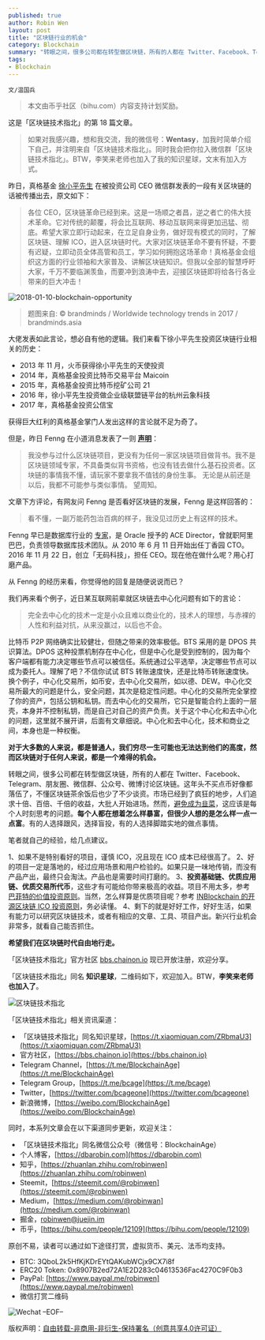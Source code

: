 ```yaml
---
published: true
author: Robin Wen
layout: post
title: "区块链行业的机会"
category: Blockchain
summary: "转眼之间，很多公司都在转型做区块链，所有的人都在 Twitter、Facebook、Telegram、朋友圈、微信群、公众号、微博讨论区块链。这年头不买点币好像都落伍了，不懂区块链茶余饭后也少了不少谈资。市场已经到了疯狂的地步，人们追求十倍、百倍、千倍的收益，大批人开始进场。然而，避免成为韭菜，这应该是每个人时刻思考的问题。每个人都在想着怎么样暴富，但很少人想的是怎么样一点一点富。有的人选择跟风，选择盲投，有的人选择脚踏实地的做点事情。笔者就自己的经验，给几点建议。1、如果不是特别看好的项目，谨慎 ICO，况且现在 ICO 成本已经很高了。2、好的项目一定是落地的，经过应用场景和用户检验的。如果只是一味地传销，而没有产品产出，最终只会淘汰。产品也是需要时间打磨的。3、投资基础链、优质应用链、优质交易所代币，这些才有可能给你带来极高的收益。项目不用太多，参考 巴菲特的价值投资原则。当然，怎么样算是优质项目呢？参考 INBlockchain 的开源区块链 ICO 投资原则，务必读懂。4、剩下的就是好好工作，好好生活，如果有能力可以研究区块链技术，或者有相应的文章、工具、项目产出。新兴行业机会非常多，就看自己能否抓住。希望我们在区块链时代自由地行走。"
tags:
- Blockchain
---
```


`文/温国兵`

> 本文由币乎社区（bihu.com）内容支持计划奖励。

这是「区块链技术指北」的第 18 篇文章。

> 如果对我感兴趣，想和我交流，我的微信号：**Wentasy**，加我时简单介绍下自己，并注明来自「区块链技术指北」。同时我会把你拉入微信群「区块链技术指北」。BTW，李笑来老师也加入了我的知识星球，文末有加入方式。

昨日，真格基金 [徐小平先生](http://www.zhenfund.com/Home/Index/article/id/2) 在被投资公司 CEO 微信群发表的一段有关区块链的话被传播出去，原文如下：

> 各位 CEO，区块链革命已经到来。这是一场顺之者昌，逆之者亡的伟大技术革命。它对传统的颠覆，将会比互联网、移动互联网来得更加迅猛、彻底。希望大家立即行动起来，在立足自身业务，做好现有模式的同时，了解区块链、理解 ICO，逬入区块链时代。大家对区块链革命不要有怀疑，不要有迟疑，立即动员全体高管和员工，学习如何拥抱这场革命！真格基金会组织这方面的行业领袖和大家普及、讲解区块链知识。但我以全部的智慧呼盱大家，千万不要临渊羡鱼，而要冲到浪涛中去，迎接区块链即将给各行各业带来的巨大冲击！

![2018-01-10-blockchain-opportunity](https://i.imgur.com/k2DZhLa.jpg)

> 题图来自: © brandminds / Worldwide technology trends in 2017 / brandminds.asia

大佬发表如此言论，想必自有他的逻辑。我们来看下徐小平先生投资区块链行业相关的历史：

* 2013 年 11 月，火币获得徐小平先生的天使投资
* 2014 年，真格基金投资比特币交易平台 Maicoin
* 2015 年，真格基金投资比特币挖矿公司 21
* 2016 年，徐小平先生投资做企业级联盟链平台的杭州云象科技
* 2017 年，真格基金投资公信宝

获得巨大红利的真格基金掌门人发出这样的言论就不足为奇了。

但是，昨日 Fenng 在小道消息发表了一则 **[声明](https://mp.weixin.qq.com/s/JN3cRrpiGxoo6_sQFA397Q)**：

> 我没参与过什么区块链项目，更没有为任何一家区块链项目做背书。我不是区块链领域专家，不具备类似背书资格，也没有钱去做什么基石投资者。区块链的事情我不懂，请玩家不要拿我不值钱的身份生事。
> 无论是从前还是以后，我都不可能参与类似事情。
> 望周知。

文章下方评论，有网友问 Fenng 是否看好区块链的发展，Fenng 是这样回答的：

> 看不懂，一副万能药包治百病的样子，我没见过历史上有这样的技术。

Fenng 早已是数据库行业的 [专家](http://dbanotes.net/siteinfo.html)，是 Oracle 授予的 ACE Director，曾就职阿里巴巴，负责领导数据库技术团队。从 2010 年 6 月 11 日开始出任丁香园 CTO。2016 年 11 月 22 日，创立「无码科技」，担任 CEO。现在他在做什么呢？用心打磨产品。

从 Fenng 的经历来看，你觉得他的回复是随便说说而已？

我们再来看个例子，近日某互联网前辈就区块链去中心化问题有如下的言论：

> 完全去中心化的技术一定是小众且难以商业化的，技术人的理想，与赤裸的人性和利益对抗，从来没赢过，以后也不会。

比特币 P2P 网络确实比较健壮，但随之带来的效率极低。BTS 采用的是 DPOS 共识算法。DPOS 这种投票机制存在中心化，但是中心化是受到控制的，因为每个客户端都有能力决定哪些节点可以被信任。系统通过公平选举，决定哪些节点可以成为委托人。理解了吧？不信你试试 BTS 转账速度快，还是比特币转账速度快。换个例子，中心化交易所，如币安，去中心化交易所，如以德、DEW。中心化交易所最大的问题是什么，安全问题，其次是稳定性问题。中心化的交易所完全掌控了你的资产，包括公钥和私钥。而去中心化的交易所，它只是智能合约上面的一层壳，本身并不控制私钥，而是自己对自己的资产负责。关于这个中心化和去中心化的问题，这里就不展开讲，后面有文章细说。中心化和去中心化，技术和商业之间，本身也是一种权衡。

**对于大多数的人来说，都是普通人，我们穷尽一生可能也无法达到他们的高度，然而区块链对于任何人来说，都是一个难得的机会。**

转眼之间，很多公司都在转型做区块链，所有的人都在 Twitter、Facebook、Telegram、朋友圈、微信群、公众号、微博讨论区块链。这年头不买点币好像都落伍了，不懂区块链茶余饭后也少了不少谈资。市场已经到了疯狂的地步，人们追求十倍、百倍、千倍的收益，大批人开始进场。然而，[避免成为韭菜](https://mp.weixin.qq.com/s/u3Tw-r4BmC0UJ3HH9N5EOg)，这应该是每个人时刻思考的问题。**每个人都在想着怎么样暴富，但很少人想的是怎么样一点一点富**。有的人选择跟风，选择盲投，有的人选择脚踏实地的做点事情。

笔者就自己的经验，给几点建议。

1、如果不是特别看好的项目，谨慎 ICO，况且现在 ICO 成本已经很高了。
2、好的项目一定是落地的，经过应用场景和用户检验的。如果只是一味地传销，而没有产品产出，最终只会淘汰。产品也是需要时间打磨的。
3、**投资基础链、优质应用链、优质交易所代币**，这些才有可能给你带来极高的收益。项目不用太多，参考 [巴菲特的价值投资原则](http://wiki.mbalib.com/wiki/%E4%BB%B7%E5%80%BC%E6%8A%95%E8%B5%84%E7%90%86%E8%AE%BA)。当然，怎么样算是优质项目呢？参考 [INBlockchain 的开源区块链 ICO 投资原则](https://github.com/xiaolai/INB-Principles/blob/master/Chinese.md)，务必读懂。
4、剩下的就是好好工作，好好生活，如果有能力可以研究区块链技术，或者有相应的文章、工具、项目产出。新兴行业机会非常多，就看自己能否抓住。

**希望我们在区块链时代自由地行走。**

「区块链技术指北」官方社区 [bbs.chainon.io](https://bbs.chainon.io) 现已开放注册，欢迎分享。

「区块链技术指北」同名 **知识星球**，二维码如下，欢迎加入。BTW，**李笑来老师也加入了**。

![区块链技术指北](https://i.imgur.com/pQxlDqF.jpg)

「区块链技术指北」相关资讯渠道：

* 「区块链技术指北」同名知识星球，[https://t.xiaomiquan.com/ZRbmaU3](https://t.xiaomiquan.com/ZRbmaU3)
* 官方社区，[https://bbs.chainon.io](https://bbs.chainon.io)
* Telegram Channel，[https://t.me/BlockchainAge](https://t.me/BlockchainAge)
* Telegram Group，[https://t.me/bcage](https://t.me/bcage)
* Twitter，[https://twitter.com/bcageone](https://twitter.com/bcageone)
* 新浪微博，[https://weibo.com/BlockchainAge](https://weibo.com/BlockchainAge)

同时，本系列文章会在以下渠道同步更新，欢迎关注：

* 「区块链技术指北」同名微信公众号（微信号：BlockchainAge）
* 个人博客，[https://dbarobin.com](https://dbarobin.com)
* 知乎，[https://zhuanlan.zhihu.com/robinwen](https://zhuanlan.zhihu.com/robinwen)
* Steemit，[https://steemit.com/@robinwen](https://steemit.com/@robinwen)
* Medium，[https://medium.com/@robinwan](https://medium.com/@robinwan)
* 掘金，[robinwen@juejin.im](https://juejin.im/user/5673ccae60b2260ee435f89a/posts)
* 币乎，[https://bihu.com/people/12109](https://bihu.com/people/12109)

原创不易，读者可以通过如下途径打赏，虚拟货币、美元、法币均支持。

* BTC: 3QboL2k5HfKjKDrEYtQAKubWCjx9CX7i8f
* ERC20 Token: 0x8907B2ed72A1E2D283c04613536Fac4270C9F0b3
* PayPal: [https://www.paypal.me/robinwen](https://www.paypal.me/robinwen)
* 微信打赏二维码

![Wechat](https://i.imgur.com/SzoNl5b.jpg)
–EOF–

版权声明：[自由转载-非商用-非衍生-保持署名（创意共享4.0许可证）](http://creativecommons.org/licenses/by-nc-nd/4.0/deed.zh)

